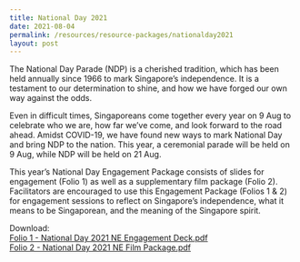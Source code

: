 ```yaml
---
title: National Day 2021
date: 2021-08-04
permalink: /resources/resource-packages/nationalday2021
layout: post
---
```

The National Day Parade (NDP) is a cherished tradition, which has been held annually since 1966 to mark Singapore’s independence. It is a testament to our determination to shine, and how we have forged our own way against the odds. 
 
Even in difficult times, Singaporeans come together every year on 9 Aug to celebrate who we are, how far we’ve come, and look forward to the road ahead. Amidst COVID-19, we have found new ways to mark National Day and bring NDP to the nation. This year, a ceremonial parade will be held on 9 Aug, while NDP will be held on 21 Aug.
 
This year’s National Day Engagement Package consists of slides for engagement (Folio 1) as well as a supplementary film package (Folio 2). Facilitators are encouraged to use this Engagement Package (Folios 1 & 2) for engagement sessions to reflect on Singapore’s independence, what it means to be Singaporean, and the meaning of the Singapore spirit.

Download: 
<br>[Folio 1 - National Day 2021 NE Engagement Deck.pdf](/files/packages/2021/Folio%201%20-%20National%20Day%202021%20NE%20Engagement%20Deck_forpublic.pdf)
 <br>[Folio 2 - National Day 2021 NE Film Package.pdf](/files/packages/2021/National%20Day%202021%20NE%20Film%20Package_forpublic.pdf)